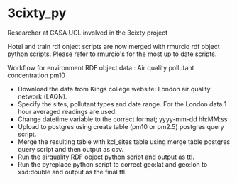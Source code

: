 # 3cixty_py
Researcher at CASA UCL involved in the 3cixty project

Hotel and train rdf onject scripts are now merged with rmurcio rdf object python scripts. Please refer to rmurcio's for the most up to date scripts.

Workflow for environment RDF object data : Air quality pollutant concentration pm10

- Download the data from Kings college website: London air quality network (LAQN).
- Specify the sites, pollutant types and date range. For the London data 1 hour averaged readings are used.
- Change datetime variable to the correct format; yyyy-mm-dd hh:MM:ss.
- Upload to postgres using create table (pm10 or pm2.5) postgres query script.
- Merge the resulting table with kcl_sites table using merge table postgres query script and then output as csv.
- Run the airquality RDF object python script and output as ttl.
- Run the pyreplace python script to correct geo:lat and geo:lon to xsd:double and output as the final ttl.
